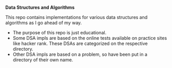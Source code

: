 **Data Structures and Algorithms**

This repo contains implementations for various data structures and algorithms as I go ahead of my way.

- The purpose of this repo is just educational.
- Some DSA impls are based on the online tests available on practice sites like hacker rank. These DSAs are categorized on the respective directory.
- Other DSA impls are based on a problem, so have been put in a directory of their own name.
